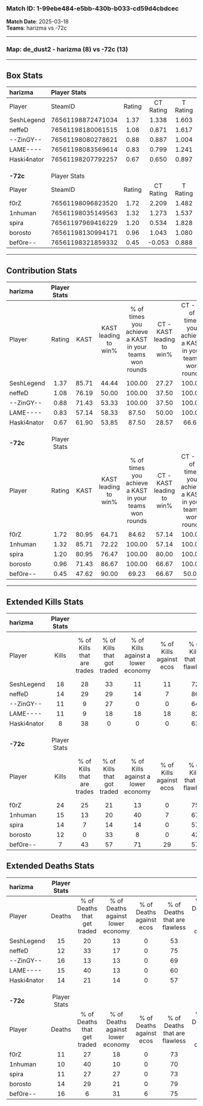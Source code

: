 ### Match ID: 1-99ebe484-e5bb-430b-b033-cd59d4cbdcec  
**Match Date**: 2025-03-18  
**Teams**: harizma vs -72c  

---  

### **Map**: de_dust2 - harizma (8) vs -72c (13)  
---  

## Box Stats  

| **harizma** | Player Stats      |        |           |          |       |       |       |         |        |      |     |
| :- | :- | :-: | :-: | :-: | :-: | :-: | :-: | :-: | :-: | :-: | :-: |
| Player      | SteamID           | Rating | CT Rating | T Rating | KAST  |  ADR  | Kills | Assists | Deaths | K/D  | HS% |
| SeshLegend  | 76561198872471034 |  1.37  |   1.338   |  1.603   | 85.71 | 91.5  |  18   |    7    |   15   | 1.20 | 44  |
| neffeD      | 76561198180061515 |  1.08  |   0.871   |  1.617   | 76.19 | 52.3  |  14   |    5    |   12   | 1.17 | 42  |
| --ZinGY--   | 76561198080278621 |  0.88  |   0.887   |  1.004   | 71.43 | 67.3  |  11   |    8    |   16   | 0.69 | 54  |
| LAME----    | 76561198083569614 |  0.83  |   0.799   |  1.241   | 57.14 | 82.9  |  11   |    4    |   15   | 0.73 | 54  |
| Haski4nator | 76561198207792257 |  0.67  |   0.650   |  0.897   | 61.90 | 48.8  |   8   |    5    |   14   | 0.57 | 75  |
|             |                   |        |           |          |       |       |       |         |        |      |     |
|             |                   |        |           |          |       |       |       |         |        |      |     |
|             |                   |        |           |          |       |       |       |         |        |      |     |
| **-72c**    | Player Stats      |        |           |          |       |       |       |         |        |      |     |
| Player      | SteamID           | Rating | CT Rating | T Rating | KAST  |  ADR  | Kills | Assists | Deaths | K/D  | HS% |
| f0rZ        | 76561198096823520 |  1.72  |   2.209   |  1.482   | 80.95 | 108.5 |  24   |    2    |   11   | 2.18 | 41  |
| 1nhuman     | 76561198035149563 |  1.32  |   1.273   |  1.537   | 85.71 | 80.4  |  15   |    3    |   10   | 1.50 | 73  |
| spira       | 76561197969416229 |  1.20  |   0.534   |  1.828   | 80.95 | 71.6  |  14   |    4    |   11   | 1.27 | 64  |
| borosto     | 76561198130994171 |  0.96  |   1.043   |  1.080   | 71.43 | 69.4  |  12   |    4    |   14   | 0.86 | 58  |
| bef0re--    | 76561198321859332 |  0.45  |  -0.053   |  0.888   | 47.62 | 39.6  |   7   |    6    |   16   | 0.44 | 57  |
---  

## Contribution Stats  

| **harizma** | Player Stats |       |                      |                                                        |                           |                                                             |                          |                                                            |
| :- | :-: | :-: | :-: | :-: | :-: | :-: | :-: | :-: |
| Player      |    Rating    | KAST  | KAST leading to win% | % of times you achieve a KAST in your teams won rounds | CT - KAST leading to win% | CT - % of times you achieve a KAST in your teams won rounds | T - KAST leading to win% | T - % of times you achieve a KAST in your teams won rounds |
| SeshLegend  |     1.37     | 85.71 |        44.44         |                         100.00                         |           27.27           |                           100.00                            |          71.43           |                           100.00                           |
| neffeD      |     1.08     | 76.19 |        50.00         |                         100.00                         |           37.50           |                           100.00                            |          62.50           |                           100.00                           |
| --ZinGY--   |     0.88     | 71.43 |        53.33         |                         100.00                         |           37.50           |                           100.00                            |          71.43           |                           100.00                           |
| LAME----    |     0.83     | 57.14 |        58.33         |                         87.50                          |           50.00           |                           100.00                            |          66.67           |                           80.00                            |
| Haski4nator |     0.67     | 61.90 |        53.85         |                         87.50                          |           28.57           |                            66.67                            |          83.33           |                           100.00                           |
|             |              |       |                      |                                                        |                           |                                                             |                          |                                                            |
|             |              |       |                      |                                                        |                           |                                                             |                          |                                                            |
|             |              |       |                      |                                                        |                           |                                                             |                          |                                                            |
| **-72c**    | Player Stats |       |                      |                                                        |                           |                                                             |                          |                                                            |
| Player      |    Rating    | KAST  | KAST leading to win% | % of times you achieve a KAST in your teams won rounds | CT - KAST leading to win% | CT - % of times you achieve a KAST in your teams won rounds | T - KAST leading to win% | T - % of times you achieve a KAST in your teams won rounds |
| f0rZ        |     1.72     | 80.95 |        64.71         |                         84.62                          |           57.14           |                           100.00                            |          70.00           |                           77.78                            |
| 1nhuman     |     1.32     | 85.71 |        72.22         |                         100.00                         |           57.14           |                           100.00                            |          81.82           |                           100.00                           |
| spira       |     1.20     | 80.95 |        76.47         |                         100.00                         |           80.00           |                           100.00                            |          75.00           |                           100.00                           |
| borosto     |     0.96     | 71.43 |        86.67         |                         100.00                         |           66.67           |                           100.00                            |          100.00          |                           100.00                           |
| bef0re--    |     0.45     | 47.62 |        90.00         |                         69.23                          |           66.67           |                            50.00                            |          100.00          |                           77.78                            |
---  

## Extended Kills Stats  

| **harizma** | Player Stats |                            |                            |                                    |                         |                              |                                 |                                       |                    |           |
| :- | :-: | :-: | :-: | :-: | :-: | :-: | :-: | :-: | :-: | :-: |
| Player      |    Kills     | % of Kills that are trades | % of Kills that got traded | % of Kills against a lower economy | % of Kills against ecos | % of Kills that are flawless | % of Kills that are close duels | % of Kills that are assisted by flash | Pistol Round Kills | AWP Kills |
| SeshLegend  |      18      |             28             |             33             |                 11                 |           11            |              72              |                0                |                   6                   |         0          |     1     |
| neffeD      |      14      |             29             |             29             |                 14                 |            7            |              86              |                0                |                   0                   |         0          |     2     |
| --ZinGY--   |      11      |             9              |             27             |                 0                  |            0            |              64              |                9                |                   0                   |         1          |     3     |
| LAME----    |      11      |             9              |             18             |                 18                 |           18            |              82              |                0                |                  55                   |         1          |     3     |
| Haski4nator |      8       |             38             |             0              |                 0                  |            0            |              63              |                0                |                   0                   |         0          |     0     |
|             |              |                            |                            |                                    |                         |                              |                                 |                                       |                    |           |
|             |              |                            |                            |                                    |                         |                              |                                 |                                       |                    |           |
|             |              |                            |                            |                                    |                         |                              |                                 |                                       |                    |           |
| **-72c**    | Player Stats |                            |                            |                                    |                         |                              |                                 |                                       |                    |           |
| Player      |    Kills     | % of Kills that are trades | % of Kills that got traded | % of Kills against a lower economy | % of Kills against ecos | % of Kills that are flawless | % of Kills that are close duels | % of Kills that are assisted by flash | Pistol Round Kills | AWP Kills |
| f0rZ        |      24      |             25             |             21             |                 13                 |            0            |              75              |                4                |                   4                   |         13         |     2     |
| 1nhuman     |      15      |             13             |             20             |                 40                 |            7            |              67              |               13                |                  13                   |         0          |     0     |
| spira       |      14      |             7              |             14             |                 14                 |            0            |              57              |               14                |                   0                   |         0          |     0     |
| borosto     |      12      |             0              |             33             |                 8                  |            0            |              42              |               17                |                  33                   |         0          |     3     |
| bef0re--    |      7       |             43             |             57             |                 71                 |           29            |              57              |               14                |                   0                   |         1          |     0     |
## Extended Deaths Stats  

| **harizma** | Player Stats |                             |                                   |                          |                               |                            |                           |               |
| :- | :-: | :-: | :-: | :-: | :-: | :-: | :-: | :-: |
| Player      |    Deaths    | % of Deaths that get traded | % of Deaths against lower economy | % of Deaths against ecos | % of Deaths that are flawless | % of Deaths that are close | % of Deaths while blinded | Deaths to AWP |
| SeshLegend  |      15      |             20              |                13                 |            0             |              53               |             27             |             0             |       4       |
| neffeD      |      12      |             33              |                17                 |            0             |              75               |             0              |            17             |       1       |
| --ZinGY--   |      16      |             13              |                13                 |            0             |              69               |             6              |            19             |       4       |
| LAME----    |      15      |             40              |                13                 |            0             |              60               |             13             |             7             |       3       |
| Haski4nator |      14      |             21              |                14                 |            0             |              57               |             7              |             7             |       2       |
|             |              |                             |                                   |                          |                               |                            |                           |               |
|             |              |                             |                                   |                          |                               |                            |                           |               |
|             |              |                             |                                   |                          |                               |                            |                           |               |
| **-72c**    | Player Stats |                             |                                   |                          |                               |                            |                           |               |
| Player      |    Deaths    | % of Deaths that get traded | % of Deaths against lower economy | % of Deaths against ecos | % of Deaths that are flawless | % of Deaths that are close | % of Deaths while blinded | Deaths to AWP |
| f0rZ        |      11      |             27              |                18                 |            0             |              73               |             0              |             9             |       1       |
| 1nhuman     |      10      |             40              |                10                 |            0             |              70               |             0              |            20             |       0       |
| spira       |      11      |             27              |                27                 |            0             |              73               |             0              |            18             |       0       |
| borosto     |      14      |             29              |                21                 |            0             |              79               |             7              |             7             |       0       |
| bef0re--    |      16      |              6              |                31                 |            6             |              75               |             0              |             6             |       1       |
